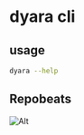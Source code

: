 # dyara cli

## usage

```bash
dyara --help
```

## Repobeats

![Alt](https://repobeats.axiom.co/api/embed/22e8a5ec559e2b5cb2a10e3711b84830e3daca64.svg "Repobeats analytics image")
